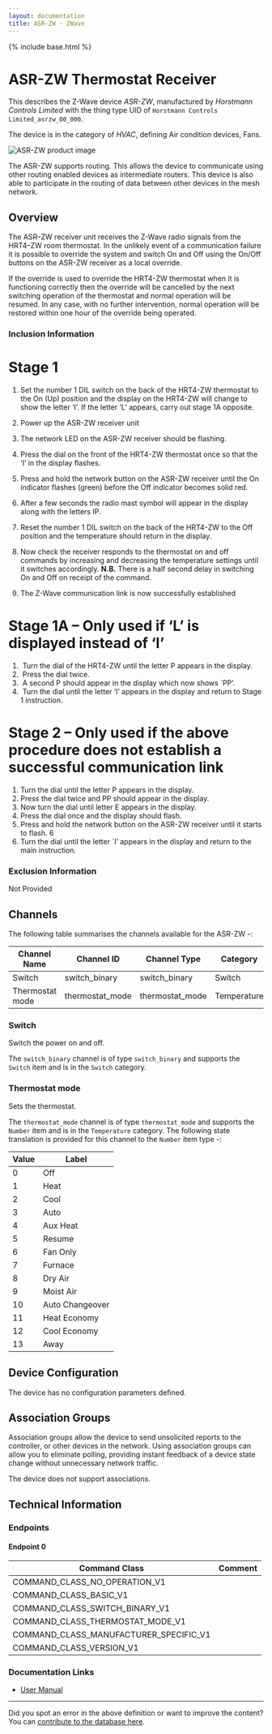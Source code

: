 ```yaml
---
layout: documentation
title: ASR-ZW - ZWave
---
```


{% include base.html %}

# ASR-ZW Thermostat Receiver
This describes the Z-Wave device *ASR-ZW*, manufactured by *Horstmann Controls Limited* with the thing type UID of ```Horstmann Controls Limited_asrzw_00_000```.

The device is in the category of *HVAC*, defining Air condition devices, Fans.

![ASR-ZW product image](https://opensmarthouse.org/assets/zwave/attachments/310/ASR-ZW.png)


The ASR-ZW supports routing. This allows the device to communicate using other routing enabled devices as intermediate routers.  This device is also able to participate in the routing of data between other devices in the mesh network.

## Overview

The ASR–ZW receiver unit receives the Z-Wave radio signals from the HRT4–ZW room thermostat. In the unlikely event of a communication failure it is possible to override the system and switch On and Off using the On/Off buttons on the ASR-ZW receiver as a local override.

If the override is used to override the HRT4-ZW thermostat when it is functioning correctly then the override will be cancelled by the next switching operation of the thermostat and normal operation will be resumed. In any case, with no further intervention, normal operation will be restored within one hour of the override being operated.

### Inclusion Information

# Stage 1

  1. Set the number 1 DIL switch on the back of the HRT4-ZW thermostat to the On (Up) position and the display on the HRT4-ZW will change to show the letter ‘I’. If the letter ‘L’ appears, carry out stage 1A opposite.
  2. Power up the ASR-ZW receiver unit
  3. The network LED on the ASR-ZW receiver should be flashing.
  4. Press the dial on the front of the HRT4-ZW thermostat once so that the ‘I’ in the display flashes.
  5. Press and hold the network button on the ASR-ZW receiver until the On indicator flashes (green) before the Off indicator becomes solid red.

  6. After a few seconds the radio mast symbol will appear in the display along with the letters IP.
  7. Reset the number 1 DIL switch on the back of the HRT4-ZW to the Off position and the temperature should return in the display.
  8. Now check the receiver responds to the thermostat on and off commands by increasing and decreasing the temperature settings until it switches accordingly. **N.B.** There is a half second delay in switching On and Off on receipt of the command.
  9. The Z-Wave communication link is now successfully established

# Stage 1A – Only used if ‘L’ is displayed instead of ‘I’

  1.  Turn the dial of the HRT4-ZW until the letter P appears in the display.
  2.  Press the dial twice.
  3.  A second P should appear in the display which now shows \`PP’.
  4.  Turn the dial until the letter ‘I’ appears in the display and return to Stage 1 instruction.

# Stage 2 – Only used if the above procedure does not establish a successful communication link

  1. Turn the dial until the letter P appears in the display.
  2. Press the dial twice and PP should appear in the display.
  3. Now turn the dial until letter E appears in the display.
  4. Press the dial once and the display should flash.
  5. Press and hold the network button on the ASR-ZW receiver until it starts to flash. 6
  6. Turn the dial until the letter \`I’ appears in the display and return to the main instruction.

### Exclusion Information

Not Provided

## Channels

The following table summarises the channels available for the ASR-ZW -:

| Channel Name | Channel ID | Channel Type | Category | Item Type |
|--------------|------------|--------------|----------|-----------|
| Switch | switch_binary | switch_binary | Switch | Switch | 
| Thermostat mode | thermostat_mode | thermostat_mode | Temperature | Number | 

### Switch
Switch the power on and off.

The ```switch_binary``` channel is of type ```switch_binary``` and supports the ```Switch``` item and is in the ```Switch``` category.

### Thermostat mode
Sets the thermostat.

The ```thermostat_mode``` channel is of type ```thermostat_mode``` and supports the ```Number``` item and is in the ```Temperature``` category.
The following state translation is provided for this channel to the ```Number``` item type -:

| Value | Label     |
|-------|-----------|
| 0 | Off |
| 1 | Heat |
| 2 | Cool |
| 3 | Auto |
| 4 | Aux Heat |
| 5 | Resume |
| 6 | Fan Only |
| 7 | Furnace |
| 8 | Dry Air |
| 9 | Moist Air |
| 10 | Auto Changeover |
| 11 | Heat Economy |
| 12 | Cool Economy |
| 13 | Away |



## Device Configuration

The device has no configuration parameters defined.

## Association Groups

Association groups allow the device to send unsolicited reports to the controller, or other devices in the network. Using association groups can allow you to eliminate polling, providing instant feedback of a device state change without unnecessary network traffic.

The device does not support associations.
## Technical Information

### Endpoints

#### Endpoint 0

| Command Class | Comment |
|---------------|---------|
| COMMAND_CLASS_NO_OPERATION_V1| |
| COMMAND_CLASS_BASIC_V1| |
| COMMAND_CLASS_SWITCH_BINARY_V1| |
| COMMAND_CLASS_THERMOSTAT_MODE_V1| |
| COMMAND_CLASS_MANUFACTURER_SPECIFIC_V1| |
| COMMAND_CLASS_VERSION_V1| |

### Documentation Links

* [User Manual](https://www.opensmarthouse.org/zwavedatabase/310/user-and-installer-guide-HRT4-ZWweb1--1-.pdf)

---

Did you spot an error in the above definition or want to improve the content?
You can [contribute to the database here](https://www.opensmarthouse.org/zwavedatabase/310).
